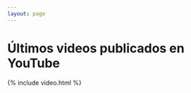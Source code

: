 ```yaml
---
layout: page
---
```



<h1 class="center">Últimos videos publicados en YouTube</h1>

{% include video.html %}
